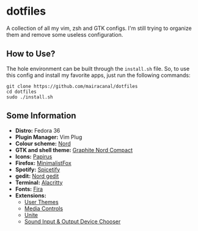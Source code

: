 # dotfiles

A collection of all my vim, zsh and GTK configs. I'm still trying to organize them and remove some useless configuration.

## How to Use?
The hole environment can be built through the `install.sh` file. So, to use this config and install my favorite apps, just run the following commands:
```
git clone https://github.com/mairacanal/dotfiles
cd dotfiles
sudo ./install.sh
```

## Some Information

- **Distro:** Fedora 36
- **Plugin Manager:** Vim Plug
- **Colour scheme:** [Nord](https://github.com/arcticicestudio/nord)
- **GTK and shell theme:** [Graphite Nord Compact](https://github.com/vinceliuice/Graphite-gtk-theme)
- **Icons:** [Papirus](https://github.com/PapirusDevelopmentTeam/papirus-icon-theme)
- **Firefox:** [MinimalistFox](https://github.com/canbeardig/MinimalistFox)
- **Spotify:** [Spicetify](https://github.com/spicetify)
- **gedit:** [Nord gedit](https://github.com/arcticicestudio/nord-gedit)
- **Terminal:** [Alacritty](https://github.com/alacritty/alacritty)
- **Fonts:** [Fira](https://github.com/mozilla/Fira)
- **Extensions:**
    - [User Themes](https://extensions.gnome.org/extension/19/user-themes/)
    - [Media Controls](https://extensions.gnome.org/extension/4470/media-controls/)
    - [Unite](https://extensions.gnome.org/extension/1287/unite/)
    - [Sound Input & Output Device Chooser](https://extensions.gnome.org/extension/906/sound-output-device-chooser/)
